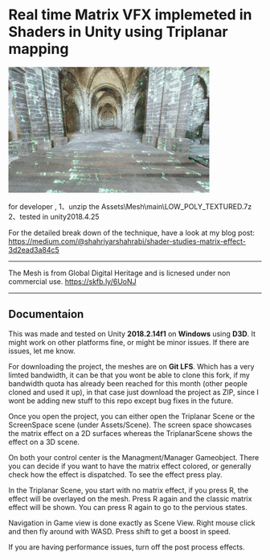 Real time Matrix VFX implemeted in Shaders in Unity using Triplanar mapping
=================
![screenshot](documentation/matrix_gif.gif)

for developer , 
1、unzip the Assets\Mesh\main\LOW_POLY_TEXTURED.7z 
2、tested in unity2018.4.25


For the detailed break down of the technique, have a look at my blog post: https://medium.com/@shahriyarshahrabi/shader-studies-matrix-effect-3d2ead3a84c5

---

The Mesh is from Global Digital Heritage and is licnesed under non commercial use. https://skfb.ly/6UoNJ 


---
## Documentaion 
This was made and tested on Unity **2018.2.14f1** on **Windows** using **D3D**. It might work on other platforms fine, or might be minor issues. If there are issues, let me know. 

For downloading the project, the meshes are on **Git LFS**. Which has a very limted bandwidth, it can be that you wont be able to clone this fork, if my bandwidth quota has already been reached for this month (other people cloned and used it up), in that case just download the project as ZIP, since I wont be adding new stuff to this repo except bug fixes in the future. 

Once you open the project, you can either open the Triplanar Scene or the ScreenSpace scene (under Assets/Scene).
The screen space showcases the matrix effect on a 2D surfaces whereas the TriplanarScene shows the effect on a 3D scene. 

On both your control center is the Managment/Manager Gameobject. There you can decide if you want to have the matrix effect colored, or generally check how the effect is dispatched. To see the effect press play. 

In the Triplanar Scene, you start with no matrix effect, if you press R, the effect will be overlayed on the mesh. Press R again and the classic matrix effect will be shown. You can press R again to go to the pervious states.

Navigation in Game view is done exactly as Scene View. Right mouse click and then fly around with WASD. Press shift to get a boost in speed. 

If you are having performance issues, turn off the post process effects. 
